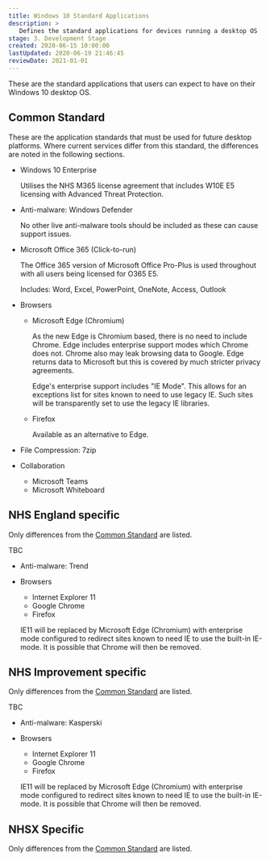 ```yaml
---
title: Windows 10 Standard Applications
description: >
   Defines the standard applications for devices running a desktop OS
stage: 3. Development Stage
created: 2020-06-15 10:00:00
lastUpdated: 2020-06-19 21:46:45
reviewDate: 2021-01-01
---
```


These are the standard applications that users can expect to have on their Windows 10 desktop OS.

## Common Standard

These are the application standards that must be used for future desktop platforms. Where current services differ from this standard, the differences are noted in the following sections.

- Windows 10 Enterprise
  
  Utilises the NHS M365 license agreement that includes W10E E5 licensing with Advanced Threat Protection.

- Anti-malware: Windows Defender
  
  No other live anti-malware tools should be included as these can cause support issues.

- Microsoft Office 365 (Click-to-run)
  
  The Office 365 version of Microsoft Office Pro-Plus is used throughout with all users being licensed for O365 E5.

  Includes: Word, Excel, PowerPoint, OneNote, Access, Outlook

- Browsers
  
  - Microsoft Edge (Chromium)
    
    As the new Edge is Chromium based, there is no need to include Chrome. Edge includes enterprise support modes which Chrome does not. Chrome also may leak browsing data to Google. Edge returns data to Microsoft but this is covered by much stricter privacy agreements.

    Edge's enterprise support includes "IE Mode". This allows for an exceptions list for sites known to need to use legacy IE. Such sites will be transparently set to use the legacy IE libraries.

  - Firefox
    
    Available as an alternative to Edge.

- File Compression: 7zip

- Collaboration

  - Microsoft Teams
  - Microsoft Whiteboard

## NHS England specific

Only differences from the [Common Standard](#common-standard) are listed.

TBC

- Anti-malware: Trend
  
- Browsers
  
  - Internet Explorer 11
  - Google Chrome
  - Firefox

  IE11 will be replaced by Microsoft Edge (Chromium) with enterprise mode configured to redirect sites known to need IE to use the built-in IE-mode. It is possible that Chrome will then be removed.

## NHS Improvement specific

Only differences from the [Common Standard](#common-standard) are listed.

TBC

- Anti-malware: Kasperski
  
- Browsers
  
  - Internet Explorer 11
  - Google Chrome
  - Firefox

  IE11 will be replaced by Microsoft Edge (Chromium) with enterprise mode configured to redirect sites known to need IE to use the built-in IE-mode. It is possible that Chrome will then be removed.

## NHSX Specific

Only differences from the [Common Standard](#common-standard) are listed.
